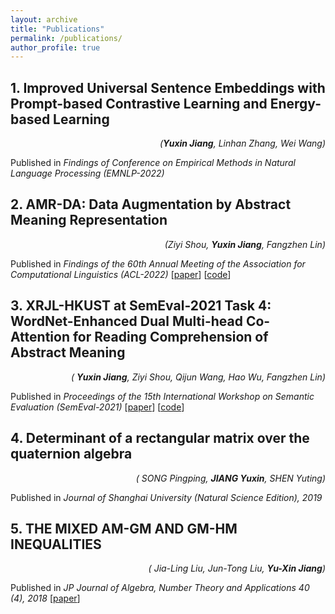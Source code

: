 ```yaml
---
layout: archive
title: "Publications"
permalink: /publications/
author_profile: true
---
```


## 1. Improved Universal Sentence Embeddings with Prompt-based Contrastive Learning and Energy-based Learning

<div style="text-align: right"><i>(<b>Yuxin Jiang</b>, Linhan Zhang, Wei Wang)</i></div>

Published in *Findings of Conference on Empirical Methods in Natural Language Processing (EMNLP-2022)*


## 2. AMR-DA: Data Augmentation by Abstract Meaning Representation

<div style="text-align: right"><i>(Ziyi Shou, <b>Yuxin Jiang</b>, Fangzhen Lin)</i></div>

Published in *Findings of the 60th Annual Meeting of the Association for Computational Linguistics (ACL-2022)*
[[paper](https://aclanthology.org/2022.findings-acl.244/)] [[code](https://github.com/zzshou/amr-data-augmentation)]


## 3. XRJL-HKUST at SemEval-2021 Task 4: WordNet-Enhanced Dual Multi-head Co-Attention for Reading Comprehension of Abstract Meaning

<div style="text-align: right"><i>( <b>Yuxin Jiang</b>, Ziyi Shou, Qijun Wang, Hao Wu, Fangzhen Lin)</i></div>

Published in *Proceedings of the 15th International Workshop on Semantic Evaluation (SemEval-2021)*
[[paper](https://aclanthology.org/2021.semeval-1.105/)] [[code](https://github.com/zzshou/RCAM)]



## 4. Determinant of a rectangular matrix over the quaternion algebra

<div style="text-align: right"><i>( SONG Pingping, <b>JIANG Yuxin</b>, SHEN Yuting)</i></div>

Published in *Journal of Shanghai University (Natural Science Edition), 2019*



## 5. THE MIXED AM-GM AND GM-HM INEQUALITIES

<div style="text-align: right"><i>( Jia-Ling Liu, Jun-Tong Liu, <b>Yu-Xin Jiang</b>)</i></div>

Published in *JP Journal of Algebra, Number Theory and Applications 40 (4), 2018*
[[paper](http://www.pphmj.com/abstract/11971.htm)]
